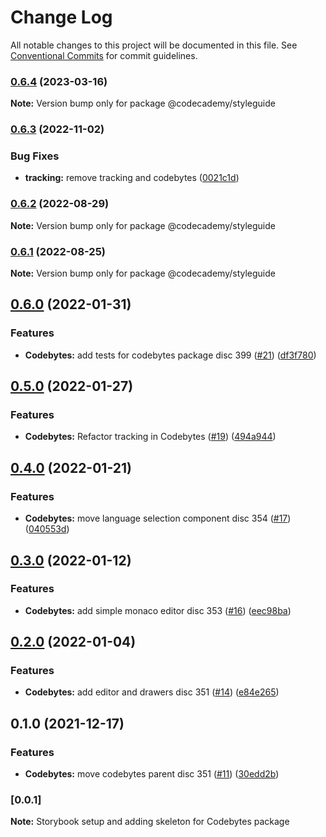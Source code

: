 # Change Log

All notable changes to this project will be documented in this file.
See [Conventional Commits](https://conventionalcommits.org) for commit guidelines.

### [0.6.4](https://github.com/Codecademy/client-modules/compare/@codecademy/styleguide@0.6.3...@codecademy/styleguide@0.6.4) (2023-03-16)

**Note:** Version bump only for package @codecademy/styleguide





### [0.6.3](https://github.com/Codecademy/client-modules/compare/@codecademy/styleguide@0.6.2...@codecademy/styleguide@0.6.3) (2022-11-02)


### Bug Fixes

* **tracking:** remove tracking and codebytes ([0021c1d](https://github.com/Codecademy/client-modules/commit/0021c1d8ad3089e99e76b1f2b6d19145afca98ec))



### [0.6.2](https://github.com/Codecademy/client-modules/compare/@codecademy/styleguide@0.6.1...@codecademy/styleguide@0.6.2) (2022-08-29)

**Note:** Version bump only for package @codecademy/styleguide





### [0.6.1](https://github.com/Codecademy/client-modules/compare/@codecademy/styleguide@0.6.0...@codecademy/styleguide@0.6.1) (2022-08-25)

**Note:** Version bump only for package @codecademy/styleguide





## [0.6.0](https://github.com/Codecademy/client-modules/compare/@codecademy/styleguide@0.5.0...@codecademy/styleguide@0.6.0) (2022-01-31)


### Features

* **Codebytes:** add tests for codebytes package disc 399 ([#21](https://github.com/Codecademy/client-modules/issues/21)) ([df3f780](https://github.com/Codecademy/client-modules/commit/df3f780237cbe31b620f7d88870612e1109ffb5b))



## [0.5.0](https://github.com/Codecademy/client-modules/compare/@codecademy/styleguide@0.4.0...@codecademy/styleguide@0.5.0) (2022-01-27)


### Features

* **Codebytes:** Refactor tracking in Codebytes ([#19](https://github.com/Codecademy/client-modules/issues/19)) ([494a944](https://github.com/Codecademy/client-modules/commit/494a94441cfbc1ea563f997607821131a7f1e007))



## [0.4.0](https://github.com/Codecademy/client-modules/compare/@codecademy/styleguide@0.3.0...@codecademy/styleguide@0.4.0) (2022-01-21)


### Features

* **Codebytes:** move language selection component disc 354 ([#17](https://github.com/Codecademy/client-modules/issues/17)) ([040553d](https://github.com/Codecademy/client-modules/commit/040553dcc7867b6e331712365bcc19ea2df306d5))



## [0.3.0](https://github.com/Codecademy/client-modules/compare/@codecademy/styleguide@0.2.0...@codecademy/styleguide@0.3.0) (2022-01-12)


### Features

* **Codebytes:** add simple monaco editor disc 353 ([#16](https://github.com/Codecademy/client-modules/issues/16)) ([eec98ba](https://github.com/Codecademy/client-modules/commit/eec98ba9aad45f07fb5f3417e3da1e1935985deb))



## [0.2.0](https://github.com/Codecademy/client-modules/compare/@codecademy/styleguide@0.1.0...@codecademy/styleguide@0.2.0) (2022-01-04)


### Features

* **Codebytes:** add editor and drawers disc 351 ([#14](https://github.com/Codecademy/client-modules/issues/14)) ([e84e265](https://github.com/Codecademy/client-modules/commit/e84e265e4cf4bf8360830ebf2dbea930ab503c9c))



## 0.1.0 (2021-12-17)


### Features

* **Codebytes:** move codebytes parent disc 351 ([#11](https://github.com/Codecademy/client-modules/issues/11)) ([30edd2b](https://github.com/Codecademy/client-modules/commit/30edd2b7a0e50c27d3adcf231b56441b8e8f6b81))



### [0.0.1]

**Note:** Storybook setup and adding skeleton for Codebytes package
